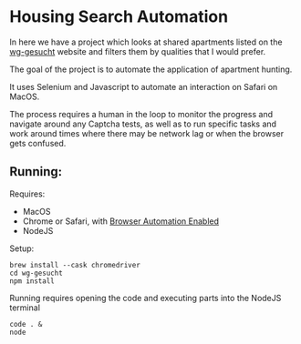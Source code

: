 # Housing Search Automation

In here we have a project which looks at shared apartments listed on the [wg-gesucht](http://wg-gesucht.at) website and filters them by qualities that I would prefer.

The goal of the project is to automate the application of apartment hunting.

It uses Selenium and Javascript to automate an interaction on Safari on MacOS.

The process requires a human in the loop to monitor the progress and navigate around any Captcha tests, as well as to run specific tasks and work around times where there may be network lag or when the browser gets confused.

## Running:

Requires:
* MacOS
* Chrome or Safari, with [Browser Automation Enabled](https://developer.apple.com/documentation/webkit/testing_with_webdriver_in_safari?changes=_2)
* NodeJS

Setup:
```console
brew install --cask chromedriver
cd wg-gesucht
npm install
```

Running requires opening the code and executing parts into the NodeJS terminal

```console
code . &
node
```

